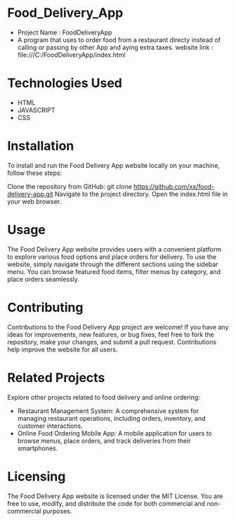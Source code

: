 # Food_Delivery_App
- Project Name : FoodDeliveryApp
- A program that uses to order food from a restaurant directy instead of calling or passing by other App and aying extra taxes.
website link : file:///C:/FoodDeliveryApp/index.html

# Technologies Used
- HTML
- JAVASCRIPT
- CSS

# Installation
To install and run the Food Delivery App website locally on your machine, follow these steps:

Clone the repository from GitHub: git clone https://github.com/xx/food-delivery-app.git
Navigate to the project directory.
Open the index.html file in your web browser.

# Usage
The Food Delivery App website provides users with a convenient platform to explore various food options and place orders for delivery. To use the website, simply navigate through the different sections using the sidebar menu. You can browse featured food items, filter menus by category, and place orders seamlessly.

# Contributing
Contributions to the Food Delivery App project are welcome! If you have any ideas for improvements, new features, or bug fixes, feel free to fork the repository, make your changes, and submit a pull request. Contributions help improve the website for all users.

# Related Projects
Explore other projects related to food delivery and online ordering:

- Restaurant Management System: A comprehensive system for managing restaurant operations, including orders, inventory, and customer interactions.
- Online Food Ordering Mobile App: A mobile application for users to browse menus, place orders, and track deliveries from their smartphones.

# Licensing
The Food Delivery App website is licensed under the MIT License. You are free to use, modify, and distribute the code for both commercial and non-commercial purposes.






